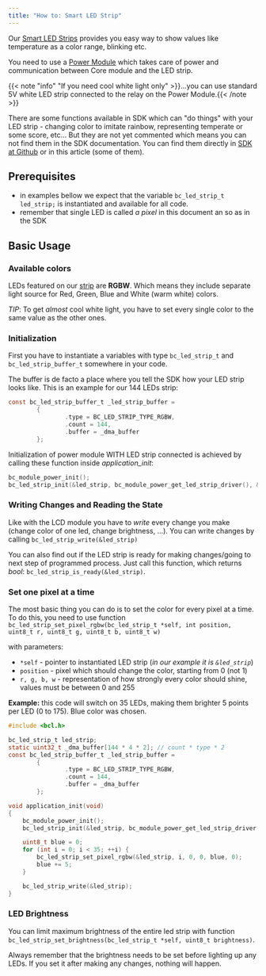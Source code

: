 ```yaml
---
title: "How to: Smart LED Strip"
---
```


Our [Smart LED Strips](https://shop.bigclown.com/collections/led-strips) provides you easy way to show values like temperature as a color range, blinking etc.

You need to use a [Power Module](../../hardware/about-power-module/) which takes care of power and communication between Core module and the LED strip. 

{{< note "info" "If you need cool white light only" >}}...you can use standard 5V white LED strip connected to the relay on the Power Module.{{< /note >}}


There are some functions available in SDK which can "do things" with your LED strip - changing color to imitate rainbow, representing temperate or some score, etc... But they are not yet commented which means you can not find them in the SDK documentation. You can find them directly in [SDK at Github](https://github.com/bigclownlabs/bcf-sdk/blob/master/bcl/inc/bc_led_strip.h) or in this article (some of them).


## Prerequisites
- in examples bellow we expect that the variable `bc_led_strip_t led_strip;` is instantiated and available for all code.
- remember that single LED is called *a pixel* in this document an so as in the SDK

## Basic Usage
### Available colors
LEDs featured on our [strip](https://shop.bigclown.com/led-strip-rgbw-1m-144-leds/) are **RGBW**. Which means they include separate light source for Red, Green, Blue and White (warm white) colors. 

*TIP*: To get *almost* cool white light, you have to set every single color to the same value as the other ones.

### Initialization

First you have to instantiate a variables with type `bc_led_strip_t` and `bc_led_strip_buffer_t` somewhere in your code. 

The buffer is de facto a place where you tell the SDK how your LED strip looks like. This is an example for our 144 LEDs strip:

```c
const bc_led_strip_buffer_t _led_strip_buffer =
        {
                .type = BC_LED_STRIP_TYPE_RGBW,
                .count = 144,
                .buffer = _dma_buffer
        };
```

Initialization of power module WITH LED strip connected is achieved by calling these function inside *application_init*:
```c
bc_module_power_init();
bc_led_strip_init(&led_strip, bc_module_power_get_led_strip_driver(), &_led_strip_buffer);
```

### Writing Changes and Reading the State
Like with the LCD module you have to *write* every change you make (change color of one led, change brightness, ...). You can write changes by calling `bc_led_strip_write(&led_strip)`

You can also find out if the LED strip is ready for making changes/going to next step of programmed process. Just call this function, which returns *bool*: `bc_led_strip_is_ready(&led_strip)`.


### Set one pixel at a time
The most basic thing you can do is to set the color for every pixel at a time. To do this, you need to use function
`bc_led_strip_set_pixel_rgbw(bc_led_strip_t *self, int position, uint8_t r, uint8_t g, uint8_t b, uint8_t w)`

with parameters:

- `*self` - pointer to instantiated LED strip (*in our example it is `&led_strip`*)
- `position` - pixel which should change the color, starting from 0 (not 1)
- `r, g, b, w` - representation of how strongly every color should shine, values must be between 0 and 255

**Example:** this code will switch on 35 LEDs, making them brighter 5 points per LED (0 to 175). Blue color was chosen.

```c
#include <bcl.h>

bc_led_strip_t led_strip;
static uint32_t _dma_buffer[144 * 4 * 2]; // count * type * 2
const bc_led_strip_buffer_t _led_strip_buffer =
        {
                .type = BC_LED_STRIP_TYPE_RGBW,
                .count = 144,
                .buffer = _dma_buffer
        };

void application_init(void)
{
    bc_module_power_init();
    bc_led_strip_init(&led_strip, bc_module_power_get_led_strip_driver(), &_led_strip_buffer);

    uint8_t blue = 0;
    for (int i = 0; i < 35; ++i) {
        bc_led_strip_set_pixel_rgbw(&led_strip, i, 0, 0, blue, 0);
        blue += 5;
    }

    bc_led_strip_write(&led_strip);
}
```


### LED Brightness
You can limit maximum brightness of the entire led strip with function `bc_led_strip_set_brightness(bc_led_strip_t *self, uint8_t brightness)`.

Always remember that the brightness needs to be set before lighting up any LEDs. If you set it after making any changes, nothing will happen.
